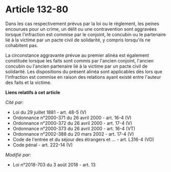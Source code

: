 # Article 132-80

Dans les cas respectivement prévus par la loi ou le règlement, les peines encourues pour un crime, un délit ou une
contravention sont aggravées lorsque l'infraction est commise par le conjoint, le concubin ou le partenaire lié à la victime
par un pacte civil de solidarité, y compris lorsqu'ils ne cohabitent pas.

La circonstance aggravante prévue au premier alinéa est également constituée lorsque les faits sont commis par l'ancien
conjoint, l'ancien concubin ou l'ancien partenaire lié à la victime par un pacte civil de solidarité. Les dispositions du
présent alinéa sont applicables dès lors que l'infraction est commise en raison des relations ayant existé entre l'auteur des
faits et la victime.

**Liens relatifs à cet article**

_Cité par_:

  - Loi du 29 juillet 1881 - art. 48-5 (V)
  - Ordonnance n°2000-371 du 26 avril 2000 - art. 16-4 (V)
  - Ordonnance n°2000-372 du 26 avril 2000 - art. 17-4 (V)
  - Ordonnance n°2000-373 du 26 avril 2000 - art. 16-4 (VT)
  - Ordonnance n°2002-388 du 20 mars 2002 - art. 17-4 (V)
  - Code de l'entrée et du séjour des étrangers et ... - art. L316-4 (VD)
  - Code pénal - art. 222-14 (V)

_Modifié par_:

  - Loi n°2018-703 du 3 août 2018 - art. 13
